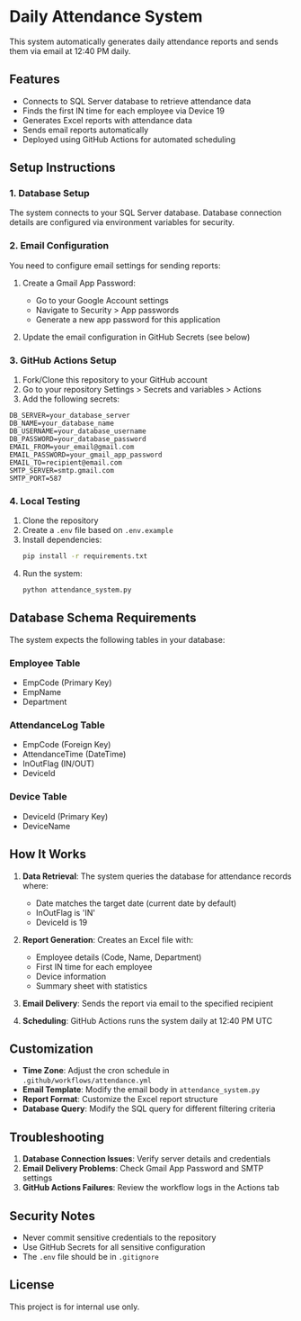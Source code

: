 # Daily Attendance System

This system automatically generates daily attendance reports and sends them via email at 12:40 PM daily.

## Features

- Connects to SQL Server database to retrieve attendance data
- Finds the first IN time for each employee via Device 19
- Generates Excel reports with attendance data
- Sends email reports automatically
- Deployed using GitHub Actions for automated scheduling

## Setup Instructions

### 1. Database Setup
The system connects to your SQL Server database. Database connection details are configured via environment variables for security.

### 2. Email Configuration
You need to configure email settings for sending reports:

1. Create a Gmail App Password:
   - Go to your Google Account settings
   - Navigate to Security > App passwords
   - Generate a new app password for this application

2. Update the email configuration in GitHub Secrets (see below)

### 3. GitHub Actions Setup

1. Fork/Clone this repository to your GitHub account
2. Go to your repository Settings > Secrets and variables > Actions
3. Add the following secrets:

```
DB_SERVER=your_database_server
DB_NAME=your_database_name
DB_USERNAME=your_database_username
DB_PASSWORD=your_database_password
EMAIL_FROM=your_email@gmail.com
EMAIL_PASSWORD=your_gmail_app_password
EMAIL_TO=recipient@email.com
SMTP_SERVER=smtp.gmail.com
SMTP_PORT=587
```

### 4. Local Testing

1. Clone the repository
2. Create a `.env` file based on `.env.example`
3. Install dependencies:
   ```bash
   pip install -r requirements.txt
   ```
4. Run the system:
   ```bash
   python attendance_system.py
   ```

## Database Schema Requirements

The system expects the following tables in your database:

### Employee Table
- EmpCode (Primary Key)
- EmpName
- Department

### AttendanceLog Table
- EmpCode (Foreign Key)
- AttendanceTime (DateTime)
- InOutFlag (IN/OUT)
- DeviceId

### Device Table
- DeviceId (Primary Key)
- DeviceName

## How It Works

1. **Data Retrieval**: The system queries the database for attendance records where:
   - Date matches the target date (current date by default)
   - InOutFlag is 'IN'
   - DeviceId is 19

2. **Report Generation**: Creates an Excel file with:
   - Employee details (Code, Name, Department)
   - First IN time for each employee
   - Device information
   - Summary sheet with statistics

3. **Email Delivery**: Sends the report via email to the specified recipient

4. **Scheduling**: GitHub Actions runs the system daily at 12:40 PM UTC

## Customization

- **Time Zone**: Adjust the cron schedule in `.github/workflows/attendance.yml`
- **Email Template**: Modify the email body in `attendance_system.py`
- **Report Format**: Customize the Excel report structure
- **Database Query**: Modify the SQL query for different filtering criteria

## Troubleshooting

1. **Database Connection Issues**: Verify server details and credentials
2. **Email Delivery Problems**: Check Gmail App Password and SMTP settings
3. **GitHub Actions Failures**: Review the workflow logs in the Actions tab

## Security Notes

- Never commit sensitive credentials to the repository
- Use GitHub Secrets for all sensitive configuration
- The `.env` file should be in `.gitignore`

## License

This project is for internal use only.
